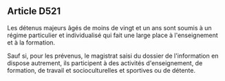 Article D521
----
Les détenus majeurs âgés de moins de vingt et un ans sont soumis à un régime
particulier et individualisé qui fait une large place à l'enseignement et à la
formation.

Sauf si, pour les prévenus, le magistrat saisi du dossier de l'information en
dispose autrement, ils participent à des activités d'enseignement, de formation,
de travail et socioculturelles et sportives ou de détente.

